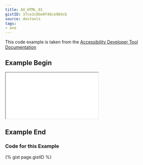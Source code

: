 ```yaml
---
title: AX_HTML_01
gistID: 37ce3c0be0f48ce984cb
source: devtools
tags:
- axe
---
```


<p>This code example is taken from the <a href="https://github.com/GoogleChrome/accessibility-developer-tools/wiki/Audit-Rules">Accessibility Developer Tool Documentation</a></p>

<h2 aria-describedby="{{ page.gistID }}">Example Begin</h2>
<div class="rendered-not">
<iframe seamless title="Example Page for {{ page.title }}" src="AX_HTML_01-special.html"></iframe>
</div> <!-- rendered-not -->

<h2 aria-describedby="{{ page.gistID }}">Example End</h2>

<h3 aria-describedby="{{ page.gistID }}">Code for this Example</h3>
{% gist page.gistID %}
